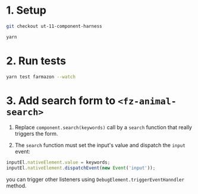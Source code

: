 # 1. Setup

```sh
git checkout ut-11-component-harness

yarn
```

# 2. Run tests

```sh
yarn test farmazon --watch
```

# 3. Add search form to `<fz-animal-search>`

1. Replace `component.search(keywords)` call by a `search` function that really triggers the form.

2. The `search` function must set the input's value and dispatch the `input` event:

```typescript
inputEl.nativeElement.value = keywords;
inputEl.nativeElement.dispatchEvent(new Event('input'));
```

you can trigger other listeners using `DebugElement.triggerEventHanndler` method.
